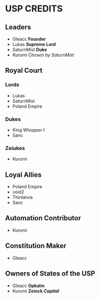 # USP CREDITS

## Leaders
- Gleacc **Founder**
- Lukas **Supreme Lord**
- SaturnMist **Duke**
- Kuromi *Chosen by SaturnMist*

## Royal Court
### Lords
- Lukas
- SaturnMist
- Poland Empire

### Dukes
- King Whopper I
- Sanc

### Zeiukes
- Kuromi

## Loyal Allies
- Poland Empire
- void2
- Thinlatvia
- Sanc

## Automation Contributor
- Kuromi

## Constitution Maker
- Gleacc

## Owners of States of the USP
- Gleacc **Opkalm**
- Kuromi **Zeiock *Capital***
